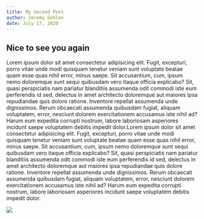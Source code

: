 ```yaml
---
title: My Second Post
author: Jeremy Gehlen
date: July 17, 2020
---
```


## Nice to see you again

Lorem ipsum dolor sit amet consectetur adipisicing elit. Fugit, excepturi, porro vitae unde modi quisquam tenetur veniam sunt voluptate beatae quam esse quas nihil error, minus saepe. Sit accusantium, cum, ipsum nemo doloremque sunt sequi quibusdam vero itaque officia explicabo? Sit, quasi perspiciatis nam pariatur blanditiis assumenda odit commodi iste eum perferendis id sed, delectus in amet architecto doloremque aut maiores ipsa repudiandae quis dolore ratione. Inventore repellat assumenda unde dignissimos. Rerum obcaecati assumenda quibusdam fugiat, aliquam voluptatem, error, nesciunt dolorem exercitationem accusamus iste nihil ad? Harum eum expedita corrupti nostrum, labore laboriosam asperiores incidunt saepe voluptatem debitis impedit dolor.Lorem ipsum dolor sit amet consectetur adipisicing elit. Fugit, excepturi, porro vitae unde modi quisquam tenetur veniam sunt voluptate beatae quam esse quas nihil error, minus saepe. Sit accusantium, cum, ipsum nemo doloremque sunt sequi quibusdam vero itaque officia explicabo? Sit, quasi perspiciatis nam pariatur blanditiis assumenda odit commodi iste eum perferendis id sed, delectus in amet architecto doloremque aut maiores ipsa repudiandae quis dolore ratione. Inventore repellat assumenda unde dignissimos. Rerum obcaecati assumenda quibusdam fugiat, aliquam voluptatem, error, nesciunt dolorem exercitationem accusamus iste nihil ad? Harum eum expedita corrupti nostrum, labore laboriosam asperiores incidunt saepe voluptatem debitis impedit dolor.

<img src="https://jeremygehlen-spaces.nyc3.digitaloceanspaces.com/jeremygehlen-static/product_images/green.jpg">